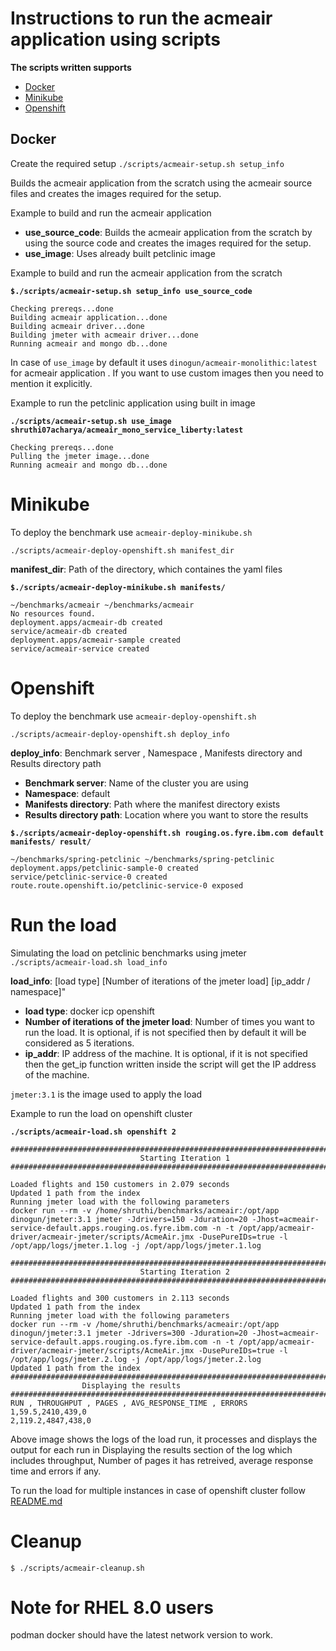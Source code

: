 # Instructions to run the acmeair application using scripts 
**The scripts written supports**
- [Docker](#Docker)
- [Minikube](#Minikube)
- [Openshift](#Openshift)

## Docker
Create the required setup
`./scripts/acmeair-setup.sh setup_info`

Builds the acmeair application from the scratch using the acmeair source files and creates the images required for the setup.

Example to build and run the acmeair application 

- **use_source_code**: Builds the acmeair application from the scratch by using the source code and creates the images required for the setup.
- **use_image**: Uses already built petclinic image 

Example to build and run the acmeair application from the scratch

**`$./scripts/acmeair-setup.sh setup_info use_source_code`**

```
Checking prereqs...done
Building acmeair application...done
Building acmeair driver...done
Building jmeter with acmeair driver...done
Running acmeair and mongo db...done

```
In case of `use_image` by default it uses `dinogun/acmeair-monolithic:latest` for acmeair application . If you want to use custom images then you need to mention it explicitly.

Example to run the petclinic application using built in image

**`./scripts/acmeair-setup.sh use_image shruthi07acharya/acmeair_mono_service_liberty:latest`**

```
Checking prereqs...done
Pulling the jmeter image...done
Running acmeair and mongo db...done
```

# Minikube
To deploy the benchmark use `acmeair-deploy-minikube.sh`

`./scripts/acmeair-deploy-openshift.sh manifest_dir`

**manifest_dir**: Path of the directory, which containes the yaml files

**`$./scripts/acmeair-deploy-minikube.sh manifests/`** 

```
~/benchmarks/acmeair ~/benchmarks/acmeair
No resources found.
deployment.apps/acmeair-db created
service/acmeair-db created
deployment.apps/acmeair-sample created
service/acmeair-service created

```
# Openshift
To deploy the benchmark use `acmeair-deploy-openshift.sh`

`./scripts/acmeair-deploy-openshift.sh deploy_info`

**deploy_info**: Benchmark server , Namespace , Manifests directory and Results directory path

- **Benchmark server**: Name of the cluster you are using
- **Namespace**: default
- **Manifests directory**: Path where the manifest directory exists
- **Results directory path**: Location where you want to store the results

**`$./scripts/acmeair-deploy-openshift.sh rouging.os.fyre.ibm.com default manifests/ result/`**

```
~/benchmarks/spring-petclinic ~/benchmarks/spring-petclinic
deployment.apps/petclinic-sample-0 created
service/petclinic-service-0 created
route.route.openshift.io/petclinic-service-0 exposed

```

# Run the load
Simulating the load on petclinic benchmarks using jmeter
`./scripts/acmeair-load.sh load_info`

**load_info**: [load type] [Number of iterations of the jmeter load] [ip_addr / namespace]"
- **load type**: docker icp openshift
- **Number of iterations of the jmeter load**: Number of times you want to run the load. It is optional, if is not specified then by default it will be considered as 5 iterations.
- **ip_addr**: IP address of the machine. It is optional, if it is not specified then the get_ip function written inside the script will get the IP address of the machine.

`jmeter:3.1` is the image used to apply the load

Example to run the load on openshift cluster

**`./scripts/acmeair-load.sh openshift 2`**

```
#########################################################################################
                             Starting Iteration 1                                  
#########################################################################################

Loaded flights and 150 customers in 2.079 seconds 
Updated 1 path from the index
Running jmeter load with the following parameters
docker run --rm -v /home/shruthi/benchmarks/acmeair:/opt/app dinogun/jmeter:3.1 jmeter -Jdrivers=150 -Jduration=20 -Jhost=acmeair-service-default.apps.rouging.os.fyre.ibm.com -n -t /opt/app/acmeair-driver/acmeair-jmeter/scripts/AcmeAir.jmx -DusePureIDs=true -l /opt/app/logs/jmeter.1.log -j /opt/app/logs/jmeter.1.log

#########################################################################################
                             Starting Iteration 2                                  
#########################################################################################

Loaded flights and 300 customers in 2.113 seconds 
Updated 1 path from the index
Running jmeter load with the following parameters
docker run --rm -v /home/shruthi/benchmarks/acmeair:/opt/app dinogun/jmeter:3.1 jmeter -Jdrivers=300 -Jduration=20 -Jhost=acmeair-service-default.apps.rouging.os.fyre.ibm.com -n -t /opt/app/acmeair-driver/acmeair-jmeter/scripts/AcmeAir.jmx -DusePureIDs=true -l /opt/app/logs/jmeter.2.log -j /opt/app/logs/jmeter.2.log
Updated 1 path from the index
#########################################################################################
				Displaying the results				       
#########################################################################################
RUN , THROUGHPUT , PAGES , AVG_RESPONSE_TIME , ERRORS
1,59.5,2410,439,0
2,119.2,4847,438,0

```
Above image shows the logs of the load run, it processes and displays the output for each run in Displaying the results section of the log which includes throughput, Number of pages it has retreived, average response time and errors if any.

To run the load for multiple instances in case of openshift cluster follow [README.md](/acmeair/scripts/perf/README.md)

# Cleanup
`$ ./scripts/acmeair-cleanup.sh`

# Note for RHEL 8.0 users
podman docker should have the latest network version to work.












